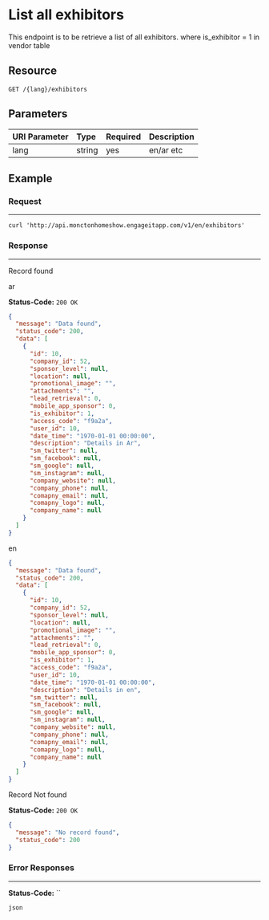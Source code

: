 # List all exhibitors

This endpoint is to be retrieve a list of all exhibitors. where is_exhibitor = 1 in vendor table

## Resource

```
GET /{lang}/exhibitors
```

## Parameters

URI Parameter | Type | Required | Description
:------------ | :--- | :------- | :----------
lang          | string     | yes | en/ar etc

## Example

### Request

--------------------------------------------------------------------------------

```curl
curl 'http://api.monctonhomeshow.engageitapp.com/v1/en/exhibitors'
```

### Response

--------------------------------------------------------------------------------
Record found

ar

**Status-Code:** `200 OK`

```json
{
  "message": "Data found",
  "status_code": 200,
  "data": [
    {
      "id": 10,
      "company_id": 52,
      "sponsor_level": null,
      "location": null,
      "promotional_image": "",
      "attachments": "",
      "lead_retrieval": 0,
      "mobile_app_sponsor": 0,
      "is_exhibitor": 1,
      "access_code": "f9a2a",
      "user_id": 10,
      "date_time": "1970-01-01 00:00:00",
      "description": "Details in Ar",
      "sm_twitter": null,
      "sm_facebook": null,
      "sm_google": null,
      "sm_instagram": null,
      "company_website": null,
      "company_phone": null,
      "comapny_email": null,
      "comapny_logo": null,
      "company_name": null
    }
  ]
}
```

en

```json
{
  "message": "Data found",
  "status_code": 200,
  "data": [
    {
      "id": 10,
      "company_id": 52,
      "sponsor_level": null,
      "location": null,
      "promotional_image": "",
      "attachments": "",
      "lead_retrieval": 0,
      "mobile_app_sponsor": 0,
      "is_exhibitor": 1,
      "access_code": "f9a2a",
      "user_id": 10,
      "date_time": "1970-01-01 00:00:00",
      "description": "Details in en",
      "sm_twitter": null,
      "sm_facebook": null,
      "sm_google": null,
      "sm_instagram": null,
      "company_website": null,
      "company_phone": null,
      "comapny_email": null,
      "comapny_logo": null,
      "company_name": null
    }
  ]
}
```

Record Not found

**Status-Code:** `200 OK`

```json
{
  "message": "No record found",
  "status_code": 200
}
```
### Error Responses

--------------------------------------------------------------------------------

**Status-Code:** ``

`json`
